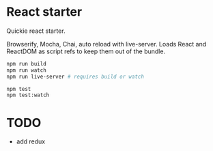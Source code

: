# React starter

Quickie react starter.

Browserify, Mocha, Chai, auto reload with live-server.
Loads React and ReactDOM as script refs to keep them out of the bundle.

```bash
npm run build
npm run watch
npm run live-server # requires build or watch

npm test
npm test:watch
```
# TODO

* add redux

